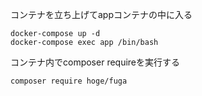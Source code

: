 コンテナを立ち上げてappコンテナの中に入る
```
docker-compose up -d
docker-compose exec app /bin/bash
```
コンテナ内でcomposer requireを実行する
```
composer require hoge/fuga
```